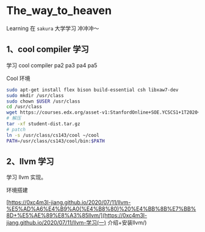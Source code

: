 # The_way_to_heaven
Learning   在 `sakura` 大学学习 冲冲冲～ 

## 1、cool compiler 学习

学习 cool compiler pa2 pa3 pa4 pa5

Cool 环境

```bash
sudo apt-get install flex bison build-essential csh libxaw7-dev
sudo mkdir /usr/class
sudo chown $USER /usr/class
cd /usr/class
wget https://courses.edx.org/asset-v1:StanfordOnline+SOE.YCSCS1+1T2020+type@asset+block@student-dist.tar.gz
# 解压
tar -xf student-dist.tar.gz
# patch
ln -s /usr/class/cs143/cool ~/cool
PATH=/usr/class/cs143/cool/bin:$PATH
```



## 2、llvm 学习

学习 llvm 实现。

环境搭建

[https://0xc4m3l-jiang.github.io/2020/07/11/llvm-%E5%AD%A6%E4%B9%A0(%E4%B8%80)%20%E4%BB%8B%E7%BB%8D+%E5%AE%89%E8%A3%85llvm/](https://0xc4m3l-jiang.github.io/2020/07/11/llvm-学习(一) 介绍+安装llvm/)

